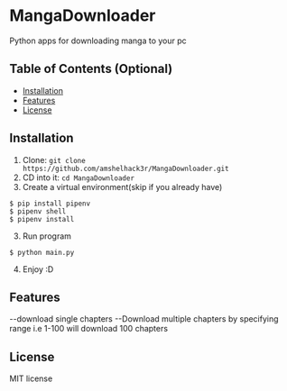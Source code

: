 # MangaDownloader
Python apps for downloading manga to your pc



## Table of Contents (Optional)

- [Installation](#installation)
- [Features](#features)
- [License](#license)



## Installation

1. Clone: `git clone https://github.com/amshelhack3r/MangaDownloader.git`
2. CD into it: `cd MangaDownloader`
3. Create a virtual environment(skip if you already have)
```shell
$ pip install pipenv
$ pipenv shell
$ pipenv install
```
3. Run program
```shell 
$ python main.py
```
4. Enjoy :D


## Features
--download single chapters 
--Download multiple chapters by specifying range i.e 1-100 
    will download 100 chapters

## License
MIT license